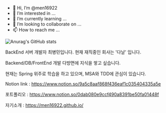 - 👋 Hi, I’m @men16922
- 👀 I’m interested in ...
- 🌱 I’m currently learning ...
- 💞️ I’m looking to collaborate on ...
- 📫 How to reach me ...

<!---
men16922/men16922 is a ✨ special ✨ repository because its `README.md` (this file) appears on your GitHub profile.
You can click the Preview link to take a look at your changes.
--->
![Anurag's GitHub stats](https://github-readme-stats.vercel.app/api?username=men16922&show_icons=true&theme=default)

BackEnd 서버 개발자 최병민입니다.
현재 재직중인 회사는 '다날' 입니다.

Backend/DB/FrontEnd 개발 다방면에 지식을 쌓고 싶습니다. <p>
현재는 Spring 위주로 학습을 하고 있으며, MSA와 TDD에 관심이 있습니다.

Notion link : https://www.notion.so/9a5c8aaf868f436eaf1c035404335a5e <p>
  포트폴리오 : https://www.notion.so/0dab080e9ccf490a8391be50fa01448f <p>
  자기소개 : https://men16922.github.io/
